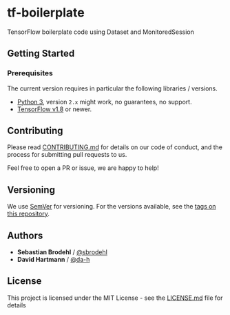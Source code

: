 # tf-boilerplate
TensorFlow boilerplate code using Dataset and MonitoredSession

## Getting Started

### Prerequisites

The current version requires in particular the following libraries / versions.

* [Python 3](https://www.python.org/downloads/), version `2.x` might work, no guarantees, no support.
* [TensorFlow v1.8](https://github.com/tensorflow/tensorflow) or newer.

## Contributing

Please read [CONTRIBUTING.md](https://gist.github.com/PurpleBooth/b24679402957c63ec426) for details on our code of conduct, and the process for submitting pull requests to us.

Feel free to open a PR or issue, we are happy to help!

## Versioning

We use [SemVer](http://semver.org/) for versioning.
For the versions available, see the [tags on this repository](https://github.com/sbrodehl/tf-boilerplate/tags). 

## Authors
* **Sebastian Brodehl** / [@sbrodehl](https://github.com/sbrodehl)
* **David Hartmann** / [@da-h](https://github.com/da-h)

## License

This project is licensed under the MIT License - see the [LICENSE.md](LICENSE.md) file for details
